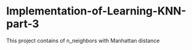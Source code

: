 # Implementation-of-Learning-KNN-part-3
This project contains of n_neighbors with Manhattan distance
